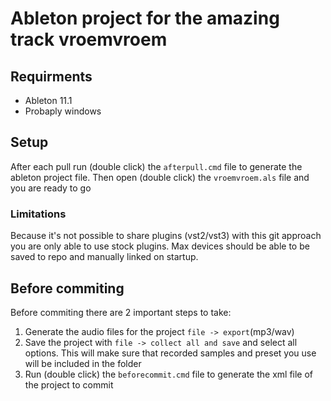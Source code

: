 # Ableton project for the amazing track vroemvroem
## Requirments
* Ableton 11.1
* Probaply windows

## Setup
After each pull run (double click) the `afterpull.cmd` file to generate the ableton project file.
Then open (double click) the `vroemvroem.als` file and you are ready to go

### Limitations
Because it's not possible to share plugins (vst2/vst3) with this git approach you are only able to use stock plugins.
Max devices should be able to be saved to repo and manually linked on startup.

## Before commiting
Before commiting there are 2 important steps to take:
1) Generate the audio files for the project `file -> export`(mp3/wav)
2) Save the project with `file -> collect all and save` and select all options. This will make sure that recorded samples and preset you use will be included in the folder
3) Run (double click) the `beforecommit.cmd` file to generate the xml file of the project to commit
